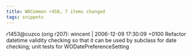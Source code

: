 ```yaml
---
title: WOCommon r458, 7 items changed
tags: snippets
---
```


r1453@cuzco (orig r207): wincent | 2006-12-09 17:30:09 +0100 Refactor datetime validity checking so that it can be used by subclass for date checking; unit tests for WODatePreferenceSetting
